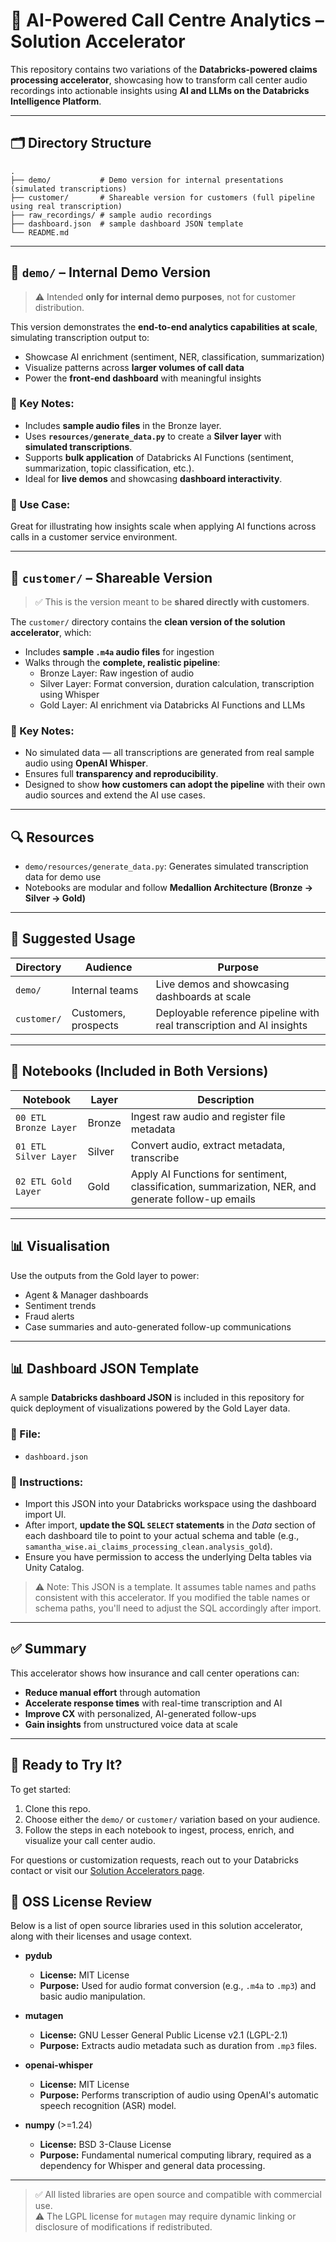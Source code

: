 # 🧠 AI-Powered Call Centre Analytics – Solution Accelerator

This repository contains two variations of the **Databricks-powered claims processing accelerator**, showcasing how to transform call center audio recordings into actionable insights using **AI and LLMs on the Databricks Intelligence Platform**.

---

## 🗂 Directory Structure

```
.
├── demo/           # Demo version for internal presentations (simulated transcriptions)
├── customer/       # Shareable version for customers (full pipeline using real transcription)
├── raw_recordings/ # sample audio recordings
├── dashboard.json  # sample dashboard JSON template
└── README.md
```

---

## 🧪 `demo/` – Internal Demo Version

> ⚠️ Intended **only for internal demo purposes**, not for customer distribution.

This version demonstrates the **end-to-end analytics capabilities at scale**, simulating transcription output to:
- Showcase AI enrichment (sentiment, NER, classification, summarization)
- Visualize patterns across **larger volumes of call data**
- Power the **front-end dashboard** with meaningful insights

### 🔧 Key Notes:
- Includes **sample audio files** in the Bronze layer.
- Uses **`resources/generate_data.py`** to create a **Silver layer** with **simulated transcriptions**.
- Supports **bulk application** of Databricks AI Functions (sentiment, summarization, topic classification, etc.).
- Ideal for **live demos** and showcasing **dashboard interactivity**.

### 🧩 Use Case:
Great for illustrating how insights scale when applying AI functions across calls in a customer service environment.

---

## 🤝 `customer/` – Shareable Version

> ✅ This is the version meant to be **shared directly with customers**.

The `customer/` directory contains the **clean version of the solution accelerator**, which:
- Includes **sample `.m4a` audio files** for ingestion
- Walks through the **complete, realistic pipeline**:
  - Bronze Layer: Raw ingestion of audio
  - Silver Layer: Format conversion, duration calculation, transcription using Whisper
  - Gold Layer: AI enrichment via Databricks AI Functions and LLMs

### 🔧 Key Notes:
- No simulated data — all transcriptions are generated from real sample audio using **OpenAI Whisper**.
- Ensures full **transparency and reproducibility**.
- Designed to show **how customers can adopt the pipeline** with their own audio sources and extend the AI use cases.

---

## 🔍 Resources

- `demo/resources/generate_data.py`: Generates simulated transcription data for demo use
- Notebooks are modular and follow **Medallion Architecture (Bronze → Silver → Gold)**

---

## 🧭 Suggested Usage

| Directory | Audience | Purpose |
|----------|----------|---------|
| `demo/` | Internal teams | Live demos and showcasing dashboards at scale |
| `customer/` | Customers, prospects | Deployable reference pipeline with real transcription and AI insights |

---

## 📎 Notebooks (Included in Both Versions)

| Notebook | Layer | Description |
|----------|-------|-------------|
| `00 ETL Bronze Layer` | Bronze | Ingest raw audio and register file metadata |
| `01 ETL Silver Layer` | Silver | Convert audio, extract metadata, transcribe |
| `02 ETL Gold Layer` | Gold | Apply AI Functions for sentiment, classification, summarization, NER, and generate follow-up emails |

---

## 📊 Visualisation

Use the outputs from the Gold layer to power:
- Agent & Manager dashboards
- Sentiment trends
- Fraud alerts
- Case summaries and auto-generated follow-up communications

---

## 📊 Dashboard JSON Template

A sample **Databricks dashboard JSON** is included in this repository for quick deployment of visualizations powered by the Gold Layer data.

### 📄 File:
- `dashboard.json`

### 📝 Instructions:
- Import this JSON into your Databricks workspace using the dashboard import UI.
- After import, **update the SQL `SELECT` statements** in the *Data* section of each dashboard tile to point to your actual schema and table (e.g., `samantha_wise.ai_claims_processing_clean.analysis_gold`).
- Ensure you have permission to access the underlying Delta tables via Unity Catalog.

> ⚠️ Note: This JSON is a template. It assumes table names and paths consistent with this accelerator. If you modified the table names or schema paths, you'll need to adjust the SQL accordingly after import.

---

## ✅ Summary

This accelerator shows how insurance and call center operations can:
- **Reduce manual effort** through automation
- **Accelerate response times** with real-time transcription and AI
- **Improve CX** with personalized, AI-generated follow-ups
- **Gain insights** from unstructured voice data at scale

---

## 🚀 Ready to Try It?

To get started:
1. Clone this repo.
2. Choose either the `demo/` or `customer/` variation based on your audience.
3. Follow the steps in each notebook to ingest, process, enrich, and visualize your call center audio.

For questions or customization requests, reach out to your Databricks contact or visit our [Solution Accelerators page](https://www.databricks.com/solutions/accelerators).

## 📄 OSS License Review

Below is a list of open source libraries used in this solution accelerator, along with their licenses and usage context.

- **pydub**
  - **License:** MIT License
  - **Purpose:** Used for audio format conversion (e.g., `.m4a` to `.mp3`) and basic audio manipulation.

- **mutagen**
  - **License:** GNU Lesser General Public License v2.1 (LGPL-2.1)
  - **Purpose:** Extracts audio metadata such as duration from `.mp3` files.

- **openai-whisper**
  - **License:** MIT License
  - **Purpose:** Performs transcription of audio using OpenAI's automatic speech recognition (ASR) model.

- **numpy** (>=1.24)
  - **License:** BSD 3-Clause License
  - **Purpose:** Fundamental numerical computing library, required as a dependency for Whisper and general data processing.

---

> ✅ All listed libraries are open source and compatible with commercial use.  
> ⚠️ The LGPL license for `mutagen` may require dynamic linking or disclosure of modifications if redistributed.

